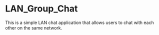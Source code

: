 # LAN_Group_Chat
This is a simple LAN chat application that allows users to chat with each other on the same network.
